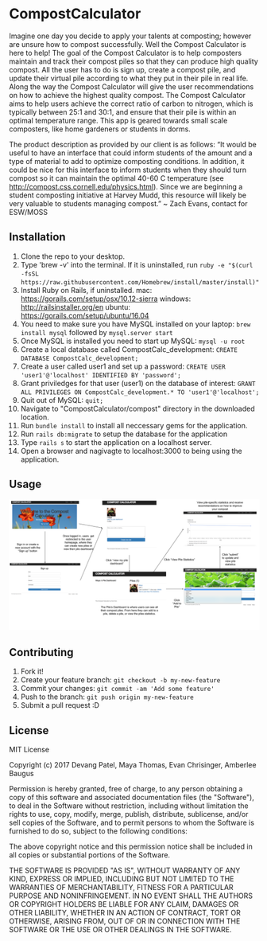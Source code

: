# CompostCalculator

Imagine one day you decide to apply your talents at composting; however are unsure how to compost successfully. Well the Compost Calculator is here to help! The goal of the Compost Calculator is to help composters maintain and track their compost piles so that they can produce high quality compost.  All the user has to do is sign up, create a compost pile, and update their virtual pile according to what they put in their pile in real life. Along the way the Compost Calculator will give the user recommendations on how to achieve the highest quality compost. The Compost Calculator aims to help users achieve the correct ratio of carbon to nitrogen, which is typically between 25:1 and 30:1, and ensure that their pile is within an optimal temperature range. This app is geared towards small scale composters, like home gardeners or students in dorms. 

The product description as provided by our client is as follows:
“It would be useful to have an interface that could inform students of the amount and a type of material to add to optimize composting conditions. In addition, it could be nice for this interface to inform students when they should turn compost so it can maintain the optimal 40-60 C temperature (see http://compost.css.cornell.edu/physics.html). Since we are beginning a student composting initiative at Harvey Mudd, this resource will likely be very valuable to students managing compost.” ~ Zach Evans, contact for ESW/MOSS

## Installation

1. Clone the repo to your desktop.
2. Type 'brew -v' into the terminal. If it is uninstalled, run 
 `ruby -e "$(curl -fsSL https://raw.githubusercontent.com/Homebrew/install/master/install)"`
3. Install Ruby on Rails, if uninstalled.
 mac: https://gorails.com/setup/osx/10.12-sierra windows: http://railsinstaller.org/en ubuntu: https://gorails.com/setup/ubuntu/16.04
4. You need to make sure you have MySQL installed on your laptop: `brew install mysql` followed by `mysql.server start`
5. Once MySQL is installed you need to start up MySQL: `mysql -u root`
5. Create a local database called CompostCalc_development: `CREATE DATABASE CompostCalc_development;`
6. Create a user called user1 and set up a password: `CREATE USER 'user1'@'localhost' IDENTIFIED BY 'password';`
7. Grant priviledges for that user (user1) on the database of interest: `GRANT ALL PRIVILEGES ON CompostCalc_development.* TO 'user1'@'localhost';`
8. Quit out of MySQL: `quit;`
9. Navigate to "CompostCalculator/compost" directory in the downloaded location.
10. Run `bundle install` to install all neccessary gems for the application.
11. Run `rails db:migrate` to setup the database for the application 
12. Type `rails s` to start the application on a localhost server.
13. Open a browser and nagivagte to localhost:3000 to being using the application.

## Usage

![Usage](usage.png)

## Contributing

1. Fork it!
2. Create your feature branch: `git checkout -b my-new-feature`
3. Commit your changes: `git commit -am 'Add some feature'`
4. Push to the branch: `git push origin my-new-feature`
5. Submit a pull request :D

## License

MIT License

Copyright (c) 2017 Devang Patel, Maya Thomas, Evan Chrisinger, Amberlee Baugus

Permission is hereby granted, free of charge, to any person obtaining a copy
of this software and associated documentation files (the "Software"), to deal
in the Software without restriction, including without limitation the rights
to use, copy, modify, merge, publish, distribute, sublicense, and/or sell
copies of the Software, and to permit persons to whom the Software is
furnished to do so, subject to the following conditions:

The above copyright notice and this permission notice shall be included in all
copies or substantial portions of the Software.

THE SOFTWARE IS PROVIDED "AS IS", WITHOUT WARRANTY OF ANY KIND, EXPRESS OR
IMPLIED, INCLUDING BUT NOT LIMITED TO THE WARRANTIES OF MERCHANTABILITY,
FITNESS FOR A PARTICULAR PURPOSE AND NONINFRINGEMENT. IN NO EVENT SHALL THE
AUTHORS OR COPYRIGHT HOLDERS BE LIABLE FOR ANY CLAIM, DAMAGES OR OTHER
LIABILITY, WHETHER IN AN ACTION OF CONTRACT, TORT OR OTHERWISE, ARISING FROM,
OUT OF OR IN CONNECTION WITH THE SOFTWARE OR THE USE OR OTHER DEALINGS IN THE
SOFTWARE.
